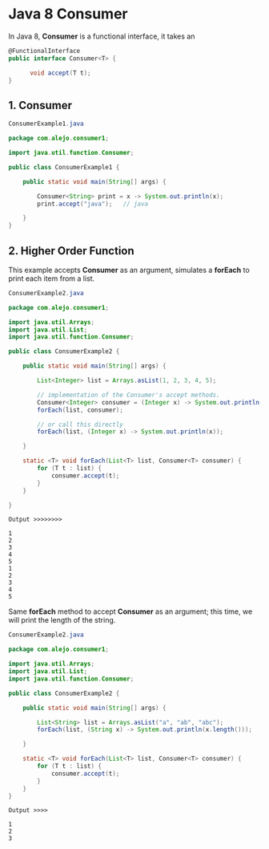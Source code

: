 # Java 8 Consumer #

In Java 8, **Consumer** is a functional interface, it takes an


```cs
@FunctionalInterface
public interface Consumer<T> {

      void accept(T t);
}
```

## 1. Consumer

```java
ConsumerExample1.java

package com.alejo.consumer1;

import java.util.function.Consumer;

public class ConsumerExample1 {

    public static void main(String[] args) {

        Consumer<String> print = x -> System.out.println(x);
        print.accept("java");   // java

    }
}
```

## 2. Higher Order Function

This example accepts **Consumer** as an argument, simulates a **forEach** to print each item from a list.

```java
ConsumerExample2.java

package com.alejo.consumer1;

import java.util.Arrays;
import java.util.List;
import java.util.function.Consumer;

public class ConsumerExample2 {

    public static void main(String[] args) {

        List<Integer> list = Arrays.asList(1, 2, 3, 4, 5);

        // implementation of the Consumer's accept methods.
        Consumer<Integer> consumer = (Integer x) -> System.out.println(x);
        forEach(list, consumer);

        // or call this directly
        forEach(list, (Integer x) -> System.out.println(x));

    }

    static <T> void forEach(List<T> list, Consumer<T> consumer) {
        for (T t : list) {
            consumer.accept(t);
        }
    }

}
```

```
Output >>>>>>>>

1
2
3
4
5
1
2
3
4
5
```

Same **forEach** method to accept **Consumer** as an argument; this time, we will print the length of the string.

```java
ConsumerExample2.java

package com.alejo.consumer1;

import java.util.Arrays;
import java.util.List;
import java.util.function.Consumer;

public class ConsumerExample2 {

    public static void main(String[] args) {

        List<String> list = Arrays.asList("a", "ab", "abc");
        forEach(list, (String x) -> System.out.println(x.length()));

    }

    static <T> void forEach(List<T> list, Consumer<T> consumer) {
        for (T t : list) {
            consumer.accept(t);
        }
    }
}
```

```
Output >>>>

1
2
3
```

